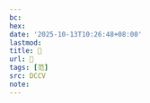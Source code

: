 ```yaml
---
bc:
hex:
date: '2025-10-13T10:26:48+08:00'
lastmod:
title: 􁜗
url: 􁜗
tags: [范]
src: DCCV
note:
---
```


